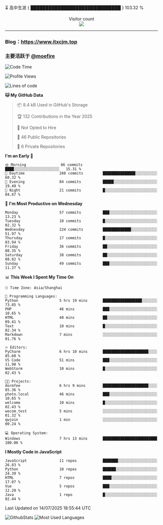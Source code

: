 ⏳ 高中生涯 { ██████████████████████████████ } 103.32 %
<p align="center"> 
  Visitor count<br>
  <img src="https://profile-counter.glitch.me/itxcjm/count.svg" />
</p>

---
### Blog：https://www.itxcjm.top
### 主要活跃于 [@moefire](https://github.com/moefire)
<!--START_SECTION:waka-->
![Code Time](http://img.shields.io/badge/Code%20Time-97%20hrs%2014%20mins-blue)

![Profile Views](http://img.shields.io/badge/Profile%20Views-0-blue)

![Lines of code](https://img.shields.io/badge/From%20Hello%20World%20I%27ve%20Written-818.3%20thousand%20lines%20of%20code-blue)

**🐱 My GitHub Data** 

> 📦 8.4 kB Used in GitHub's Storage 
 > 
> 🏆 132 Contributions in the Year 2025
 > 
> 🚫 Not Opted to Hire
 > 
> 📜 46 Public Repositories 
 > 
> 🔑 6 Private Repositories 
 > 
**I'm an Early 🐤** 

```text
🌞 Morning                66 commits          ████░░░░░░░░░░░░░░░░░░░░░   15.31 % 
🌆 Daytime                260 commits         ███████████████░░░░░░░░░░   60.32 % 
🌃 Evening                84 commits          █████░░░░░░░░░░░░░░░░░░░░   19.49 % 
🌙 Night                  21 commits          █░░░░░░░░░░░░░░░░░░░░░░░░   04.87 % 
```
📅 **I'm Most Productive on Wednesday** 

```text
Monday                   57 commits          ███░░░░░░░░░░░░░░░░░░░░░░   13.23 % 
Tuesday                  10 commits          █░░░░░░░░░░░░░░░░░░░░░░░░   02.32 % 
Wednesday                224 commits         █████████████░░░░░░░░░░░░   51.97 % 
Thursday                 17 commits          █░░░░░░░░░░░░░░░░░░░░░░░░   03.94 % 
Friday                   36 commits          ██░░░░░░░░░░░░░░░░░░░░░░░   08.35 % 
Saturday                 38 commits          ██░░░░░░░░░░░░░░░░░░░░░░░   08.82 % 
Sunday                   49 commits          ███░░░░░░░░░░░░░░░░░░░░░░   11.37 % 
```


📊 **This Week I Spent My Time On** 

```text
🕑︎ Time Zone: Asia/Shanghai

💬 Programming Languages: 
Python                   5 hrs 19 mins       ██████████████████░░░░░░░   73.85 % 
PHP                      46 mins             ███░░░░░░░░░░░░░░░░░░░░░░   10.65 % 
HTML                     40 mins             ██░░░░░░░░░░░░░░░░░░░░░░░   09.41 % 
Text                     10 mins             █░░░░░░░░░░░░░░░░░░░░░░░░   02.34 % 
Markdown                 7 mins              ░░░░░░░░░░░░░░░░░░░░░░░░░   01.76 % 

🔥 Editors: 
PyCharm                  6 hrs 10 mins       █████████████████████░░░░   85.60 % 
VS Code                  51 mins             ███░░░░░░░░░░░░░░░░░░░░░░   11.98 % 
WebStorm                 10 mins             █░░░░░░░░░░░░░░░░░░░░░░░░   02.43 % 

🐱‍💻 Projects: 
dormfee                  6 hrs 9 mins        █████████████████████░░░░   85.36 % 
photo.local              46 mins             ███░░░░░░░░░░░░░░░░░░░░░░   10.65 % 
welcome                  10 mins             █░░░░░░░░░░░░░░░░░░░░░░░░   02.43 % 
wecom_test               5 mins              ░░░░░░░░░░░░░░░░░░░░░░░░░   01.32 % 
qwjoin                   1 min               ░░░░░░░░░░░░░░░░░░░░░░░░░   00.24 % 

💻 Operating System: 
Windows                  7 hrs 13 mins       █████████████████████████   100.00 % 
```

**I Mostly Code in JavaScript** 

```text
JavaScript               11 repos            ███████░░░░░░░░░░░░░░░░░░   26.83 % 
Python                   10 repos            ██████░░░░░░░░░░░░░░░░░░░   24.39 % 
HTML                     7 repos             ████░░░░░░░░░░░░░░░░░░░░░   17.07 % 
Vue                      5 repos             ███░░░░░░░░░░░░░░░░░░░░░░   12.20 % 
Java                     1 repo              █░░░░░░░░░░░░░░░░░░░░░░░░   02.44 % 
```




 Last Updated on 14/07/2025 18:55:44 UTC
<!--END_SECTION:waka-->
![GithubStats](https://github-readme-stats-blue-three.vercel.app/api?username=itxcjm&show_icons=true&theme=light&layout=compact&locale=cn&include_all_commits=true&count_private=true&role=OWNER,ORGANIZATION_MEMBER,COLLABORATOR)
![Most Used Languages](https://github-readme-stats-blue-three.vercel.app/api/top-langs/?username=itxcjm&theme=light&layout=compact&count_private=true&role=OWNER,ORGANIZATION_MEMBER,COLLABORATOR)
